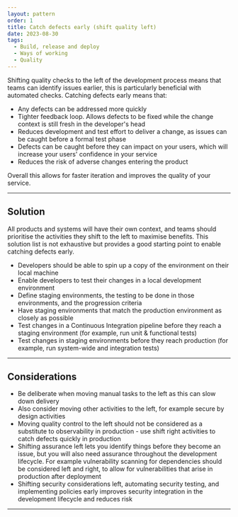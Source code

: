 ```yaml
---
layout: pattern
order: 1
title: Catch defects early (shift quality left)
date: 2023-08-30
tags:
  - Build, release and deploy
  - Ways of working
  - Quality
---
```


Shifting quality checks to the left of the development process means that teams can identify issues earlier, this is particularly beneficial with automated checks. Catching defects early means that:

- Any defects can be addressed more quickly
- Tighter feedback loop. Allows defects to be fixed while the change context is still fresh in the developer's head
- Reduces development and test effort to deliver a change, as issues can be caught before a formal test phase
- Defects can be caught before they can impact on your users, which will increase your users' confidence in your service
- Reduces the risk of adverse changes entering the product

Overall this allows for faster iteration and improves the quality of your service.

---

## Solution

All products and systems will have their own context, and teams should prioritise the activities they shift to the left to maximise benefits. This solution list is not exhaustive but provides a good starting point to enable catching defects early.

- Developers should be able to spin up a copy of the environment on their local machine
- Enable developers to test their changes in a local development environment
- Define staging environments, the testing to be done in those environments, and the progression criteria
- Have staging environments that match the production environment as closely as possible
- Test changes in a Continuous Integration pipeline before they reach a staging environment (for example, run unit & functional tests)
- Test changes in staging environments before they reach production (for example, run system-wide and integration tests)

---

## Considerations

- Be deliberate when moving manual tasks to the left as this can slow down delivery
- Also consider moving other activities to the left, for example secure by design activities
- Moving quality control to the left should not be considered as a substitute to observability in production - use shift right activities to catch defects quickly in production
- Shifting assurance left lets you identify things before they become an issue, but you will also need assurance throughout the development lifecycle. For example vulnerability scanning for dependencies should be considered left and right, to allow for vulnerabilities that arise in production after deployment
- Shifting security considerations left, automating security testing, and implementing policies early improves security integration in the development lifecycle and reduces risk 

---
